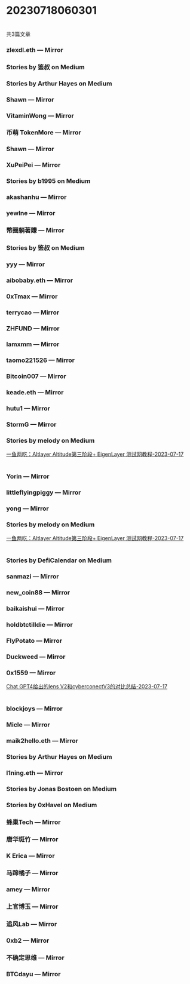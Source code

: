 <h1>20230718060301</h1><br/>共3篇文章






###  zlexdl.eth — Mirror







###  Stories by 鉴叔 on Medium









###  Stories by Arthur Hayes on Medium







###  Shawn — Mirror







###  VitaminWong — Mirror











###  币萌 TokenMore — Mirror







###  Shawn — Mirror







###  XuPeiPei — Mirror













###  Stories by b1995 on Medium













###  akashanhu — Mirror











###  yewlne — Mirror







###  幣圈躺著賺 — Mirror

















###  Stories by 鉴叔 on Medium









###  yyy — Mirror







###  aibobaby.eth — Mirror













###  0xTmax — Mirror











###  terrycao — Mirror











###  ZHFUND — Mirror









###  Iamxmm — Mirror















###  taomo221526 — Mirror

















###  Bitcoin007 — Mirror







###  keade.eth — Mirror















###  hutu1 — Mirror











###  StormG — Mirror















###  Stories by melody on Medium

<a target=_blank rel=nofollow href="https://medium.com/@melody8848/%E4%B8%80%E9%B1%BC%E4%B8%A4%E5%90%83-altlayer-altitude%E7%AC%AC%E4%B8%89%E9%98%B6%E6%AE%B5-eigenlayer-%E6%B5%8B%E8%AF%95%E7%BD%91%E6%95%99%E7%A8%8B-b1d84f21cdff?source=rss-bfc6f454c0f9------2" >一鱼两吃：Altlayer Altitude第三阶段+ EigenLayer 测试网教程-2023-07-17</a><br/><br/>





###  Yorin — Mirror







###  littleflyingpiggy — Mirror











###  yong — Mirror













###  Stories by melody on Medium

<a target=_blank rel=nofollow href="https://medium.com/@melody8848/%E4%B8%80%E9%B1%BC%E4%B8%A4%E5%90%83-altlayer-altitude%E7%AC%AC%E4%B8%89%E9%98%B6%E6%AE%B5-eigenlayer-%E6%B5%8B%E8%AF%95%E7%BD%91%E6%95%99%E7%A8%8B-b1d84f21cdff?source=rss-bfc6f454c0f9------2" >一鱼两吃：Altlayer Altitude第三阶段+ EigenLayer 测试网教程-2023-07-17</a><br/><br/>





###  Stories by DefiCalendar on Medium







###  sanmazi — Mirror









###  new_coin88 — Mirror











###  baikaishui — Mirror











###  holdbtctilldie — Mirror

















###  FlyPotato — Mirror







###  Duckweed — Mirror













###  0x1559 — Mirror

<a target=_blank rel=nofollow href="https://mirror.xyz/xch168.eth/alVRUM7-XFa3PBkKhuquTiV0cokhUeIVNs8GUKM5HLk" >Chat GPT4给出的lens V2和cyberconectV3的对比总结-2023-07-17</a><br/><br/>











###  blockjoys — Mirror















###  Micle — Mirror

























###  maik2hello.eth — Mirror













###  Stories by Arthur Hayes on Medium







###  l1ning.eth — Mirror







###  Stories by Jonas Bostoen on Medium











###  Stories by 0xHavel on Medium









###  蜂巢Tech — Mirror







###  唐华斑竹 — Mirror















###  K Erica — Mirror









###  马蹄橘子 — Mirror















###  amey — Mirror









###  上官博玉 — Mirror

















###  追风Lab — Mirror







###  0xb2 — Mirror















###  不确定思维 — Mirror











###  BTCdayu — Mirror





